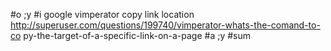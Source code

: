 #o
;y
#i
google vimperator copy link location
http://superuser.com/questions/199740/vimperator-whats-the-comand-to-co
py-the-target-of-a-specific-link-on-a-page
#a
;y
#sum

